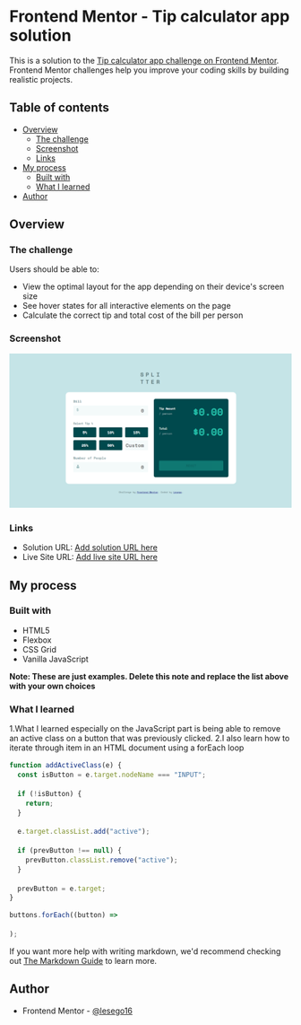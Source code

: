 # Frontend Mentor - Tip calculator app solution

This is a solution to the [Tip calculator app challenge on Frontend Mentor](https://www.frontendmentor.io/challenges/tip-calculator-app-ugJNGbJUX). Frontend Mentor challenges help you improve your coding skills by building realistic projects.

## Table of contents

- [Overview](#overview)
  - [The challenge](#the-challenge)
  - [Screenshot](#screenshot)
  - [Links](#links)
- [My process](#my-process)
  - [Built with](#built-with)
  - [What I learned](#what-i-learned)
- [Author](#author)

## Overview

### The challenge

Users should be able to:

- View the optimal layout for the app depending on their device's screen size
- See hover states for all interactive elements on the page
- Calculate the correct tip and total cost of the bill per person

### Screenshot

![](./images/Screenshot.png)

### Links

- Solution URL: [Add solution URL here](https://github.com/lesego16/tip-calculator-app)
- Live Site URL: [Add live site URL here](https://lesego16.github.io/tip-calculator-app/)

## My process

### Built with

- HTML5
- Flexbox
- CSS Grid
- Vanilla JavaScript

**Note: These are just examples. Delete this note and replace the list above with your own choices**

### What I learned

1.What I learned especially on the JavaScript part is being able to remove
an active class on a button that was previously clicked.
2.I also learn how to iterate through item in an HTML document using a forEach loop

```js
function addActiveClass(e) {
  const isButton = e.target.nodeName === "INPUT";

  if (!isButton) {
    return;
  }

  e.target.classList.add("active");

  if (prevButton !== null) {
    prevButton.classList.remove("active");
  }

  prevButton = e.target;
}
```

```js
buttons.forEach((button) =>

);
```

If you want more help with writing markdown, we'd recommend checking out [The Markdown Guide](https://www.markdownguide.org/) to learn more.

## Author

- Frontend Mentor - [@lesego16](https://www.frontendmentor.io/profile/lesego16)
